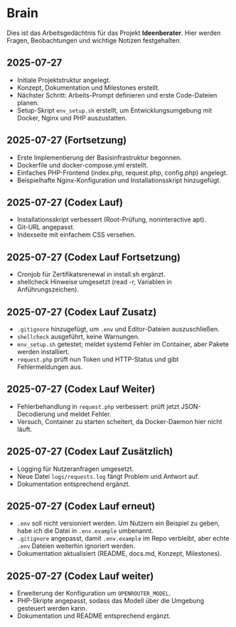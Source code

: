 # Brain

Dies ist das Arbeitsgedächtnis für das Projekt **Ideenberater**.
Hier werden Fragen, Beobachtungen und wichtige Notizen festgehalten.

## 2025-07-27
- Initiale Projektstruktur angelegt.
- Konzept, Dokumentation und Milestones erstellt.
- Nächster Schritt: Arbeits-Prompt definieren und erste Code-Dateien planen.
- Setup-Skript `env_setup.sh` erstellt, um Entwicklungsumgebung mit Docker, Nginx und PHP auszustatten.

## 2025-07-27 (Fortsetzung)
- Erste Implementierung der Basisinfrastruktur begonnen.
- Dockerfile und docker-compose.yml erstellt.
- Einfaches PHP-Frontend (index.php, request.php, config.php) angelegt.
- Beispielhafte Nginx-Konfiguration und Installationsskript hinzugefügt.

## 2025-07-27 (Codex Lauf)
- Installationsskript verbessert (Root-Prüfung, noninteractive apt).
- Git-URL angepasst.
- Indexseite mit einfachem CSS versehen.

## 2025-07-27 (Codex Lauf Fortsetzung)
- Cronjob für Zertifikatsrenewal in install.sh ergänzt.
- shellcheck Hinweise umgesetzt (read -r, Variablen in Anführungszeichen).

## 2025-07-27 (Codex Lauf Zusatz)
- `.gitignore` hinzugefügt, um `.env` und Editor-Dateien auszuschließen.
- `shellcheck` ausgeführt, keine Warnungen.
- `env_setup.sh` getestet; meldet systemd Fehler im Container, aber Pakete werden installiert.
- `request.php` prüft nun Token und HTTP-Status und gibt Fehlermeldungen aus.

## 2025-07-27 (Codex Lauf Weiter)
- Fehlerbehandlung in `request.php` verbessert: prüft jetzt JSON-Decodierung und meldet Fehler.
- Versuch, Container zu starten scheitert, da Docker-Daemon hier nicht läuft.

## 2025-07-27 (Codex Lauf Zusätzlich)
- Logging für Nutzeranfragen umgesetzt.
- Neue Datei `logs/requests.log` fängt Problem und Antwort auf.
- Dokumentation entsprechend ergänzt.

## 2025-07-27 (Codex Lauf erneut)
- `.env` soll nicht versioniert werden. Um Nutzern ein Beispiel zu geben, habe ich die Datei in `.env.example` umbenannt.
- `.gitignore` angepasst, damit `.env.example` im Repo verbleibt, aber echte `.env` Dateien weiterhin ignoriert werden.
- Dokumentation aktualisiert (README, docs.md, Konzept, Milestones).

## 2025-07-27 (Codex Lauf weiter)
- Erweiterung der Konfiguration um `OPENROUTER_MODEL`.
- PHP-Skripte angepasst, sodass das Modell über die Umgebung gesteuert werden kann.
- Dokumentation und README entsprechend ergänzt.
